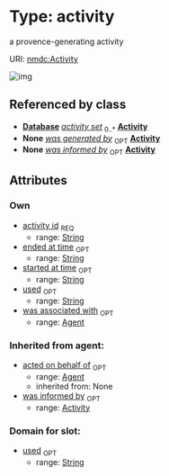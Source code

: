 
# Type: activity


a provence-generating activity

URI: [nmdc:Activity](https://microbiomedata/meta/Activity)


![img](http://yuml.me/diagram/nofunky;dir:TB/class/[Agent]<was%20associated%20with%200..1-++[Activity&#124;activity_id:string;started_at_time:string%20%3F;ended_at_time:string%20%3F;used:string%20%3F],%20[Activity]<was%20informed%20by%200..1-%20[Activity],%20[Database]++-%20activity%20set%200..*>[Activity])

## Referenced by class

 *  **[Database](Database.md)** *[activity set](activity_set.md)*  <sub>0..*</sub>  **[Activity](Activity.md)**
 *  **None** *[was generated by](was_generated_by.md)*  <sub>OPT</sub>  **[Activity](Activity.md)**
 *  **None** *[was informed by](was_informed_by.md)*  <sub>OPT</sub>  **[Activity](Activity.md)**

## Attributes


### Own

 * [activity id](activity_id.md)  <sub>REQ</sub>
    * range: [String](types/String.md)
 * [ended at time](ended_at_time.md)  <sub>OPT</sub>
    * range: [String](types/String.md)
 * [started at time](started_at_time.md)  <sub>OPT</sub>
    * range: [String](types/String.md)
 * [used](used.md)  <sub>OPT</sub>
    * range: [String](types/String.md)
 * [was associated with](was_associated_with.md)  <sub>OPT</sub>
    * range: [Agent](Agent.md)

### Inherited from agent:

 * [acted on behalf of](acted_on_behalf_of.md)  <sub>OPT</sub>
    * range: [Agent](Agent.md)
    * inherited from: None
 * [was informed by](was_informed_by.md)  <sub>OPT</sub>
    * range: [Activity](Activity.md)

### Domain for slot:

 * [used](used.md)  <sub>OPT</sub>
    * range: [String](types/String.md)
